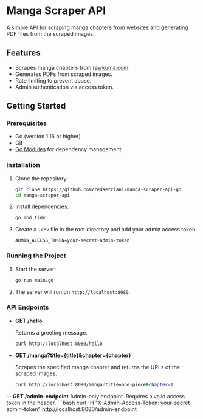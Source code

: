 # Manga Scraper API

A simple API for scraping manga chapters from websites and generating PDF files from the scraped images.

## Features

- Scrapes manga chapters from [rawkuma.com](https://rawkuma.com).
- Generates PDFs from scraped images.
- Rate limiting to prevent abuse.
- Admin authentication via access token.

## Getting Started

### Prerequisites

- Go (version 1.16 or higher)
- Git
- [Go Modules](https://golang.org/doc/go-modules) for dependency management

### Installation

1. Clone the repository:

    ```bash
    git clone https://github.com/redaezziani/manga-scraper-api-go
    cd manga-scraper-api
    ```

2. Install dependencies:

    ```bash
    go mod tidy
    ```

3. Create a `.env` file in the root directory and add your admin access token:

    ```plaintext
    ADMIN_ACCESS_TOKEN=your-secret-admin-token
    ```

### Running the Project

1. Start the server:

    ```bash
    go run main.go
    ```

2. The server will run on `http://localhost:8080`.

### API Endpoints

- **GET /hello**
  
  Returns a greeting message.
  
  ```bash
  curl http://localhost:8080/hello

- **GET /manga?title={title}&chapter={chapter}**
  
  Scrapes the specified manga chapter and returns the URLs of the scraped images.
  
  ```bash
  curl http://localhost:8080/manga?title=one-piece&chapter=1

-- **GET /admin-endpoint**
    Admin-only endpoint. Requires a valid access token in the header.
    ```bash
    curl -H "X-Admin-Access-Token: your-secret-admin-token" http://localhost:8080/admin-endpoint